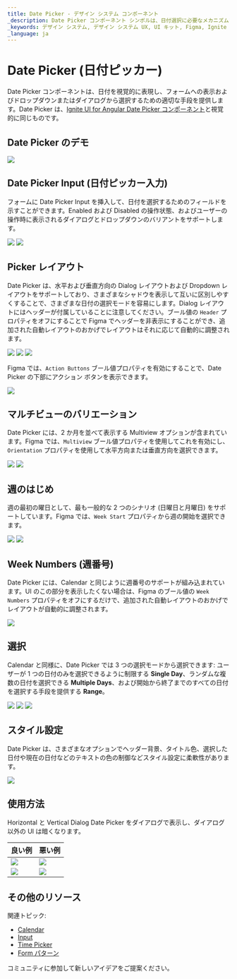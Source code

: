 ```yaml
---
title: Date Picker - デザイン システム コンポーネント
_description: Date Picker コンポーネント シンボルは、日付選択に必要なメカニズムを提供する日付のビジュアル表現として使用します。
_keywords: デザイン システム, デザイン システム UX, UI キット, Figma, Ignite UI for Angular, Figma to Angular, Angular, Angular デザイン システム, Figma からコードをエクスポート, Angular 用のデザイン キット, Figma HTML, Figma to HTML, Figma UI キット
_language: ja
---
```


# Date Picker (日付ピッカー)

Date Picker コンポーネントは、日付を視覚的に表現し、フォームへの表示およびドロップダウンまたはダイアログから選択するための適切な手段を提供します。Date Picker は、[Ignite UI for Angular Date Picker コンポーネント](https://jp.infragistics.com/products/ignite-ui-angular/angular/components/date_picker.html)と視覚的に同じものです。

## Date Picker のデモ

<img class="responsive-img" src="../images/datepicker_demo.png" srcset="../images/datepicker_demo@2x.png 2x" />

## Date Picker Input (日付ピッカー入力)

フォームに Date Picker Input を挿入して、日付を選択するためのフィールドを示すことができます。Enabled および Disabled の操作状態、およびユーザーの操作時に表示されるダイアログとドロップダウンのバリアントをサポートします。

<img class="responsive-img" src="../images/datepicker_enabled.png" srcset="../images/datepicker_enabled@2x.png 2x" />
<img class="responsive-img" src="../images/datepicker_disabled.png" srcset="../images/datepicker_disabled@2x.png 2x" />

## Picker レイアウト

Date Picker は、水平および垂直方向の Dialog レイアウトおよび Dropdown レイアウトをサポートしており、さまざまなシャドウを表示して互いに区別しやすくすることで、さまざまな日付の選択モードを容易にします。Dialog レイアウトにはヘッダーが付属していることに注意してください。ブール値の `Header` プロパティをオフにすることで Figma でヘッダーを非表示にすることができ、追加された自動レイアウトのおかげでレイアウトはそれに応じて自動的に調整されます。

<img class="responsive-img" src="../images/datepicker_horizontal.png" srcset="../images/datepicker_horizontal@2x.png 2x" />
<img class="responsive-img" src="../images/datepicker_vertical.png" srcset="../images/datepicker_vertical@2x.png 2x" />
<img class="responsive-img" src="../images/datepicker_dropdown.png" srcset="../images/datepicker_dropdown@2x.png 2x" />

Figma では、`Action Buttons` ブール値プロパティを有効にすることで、Date Picker の下部にアクション ボタンを表示できます。

<img class="responsive-img" src="../images/datepicker_actions.png" srcset="../images/datepicker_actions@2x.png 2x" />

## マルチビューのバリエーション

Date Picker には、2 か月を並べて表示する Multiview オプションが含まれています。Figma では、`Multiview` ブール値プロパティを使用してこれを有効にし、`Orientation` プロパティを使用して水平方向または垂直方向を選択できます。

<img class="responsive-img" src="../images/datepicker_multi_horiz.png" srcset="../images/datepicker_multi_horiz@2x.png 2x" />
<img class="responsive-img" src="../images/datepicker_multi_vert.png" srcset="../images/datepicker_multi_vert@2x.png 2x" />

## 週のはじめ

週の最初の曜日として、最も一般的な 2 つのシナリオ (日曜日と月曜日) をサポートしています。Figma では、`Week Start` プロパティから週の開始を選択できます。

<img class="responsive-img" src="../images/datepicker_dropdown.png" srcset="../images/datepicker_dropdown@2x.png 2x" />
<img class="responsive-img" src="../images/datepicker_monday.png" srcset="../images/datepicker_monday@2x.png 2x" />

## Week Numbers (週番号)

Date Picker には、Calendar と同じように週番号のサポートが組み込まれています。UI のこの部分を表示したくない場合は、Figma のブール値の `Week Numbers` プロパティをオフにするだけで、追加された自動レイアウトのおかげでレイアウトが自動的に調整されます。

<img class="responsive-img" src="../images/datepicker_weeknumbers.png" srcset="../images/datepicker_weeknumbers@2x.png 2x" />

## 選択

Calendar と同様に、Date Picker では 3 つの選択モードから選択できます: ユーザーが 1 つの日付のみを選択できるように制限する **Single Day**、ランダムな複数の日付を選択できる **Multiple Days**、および開始から終了までのすべての日付を選択する手段を提供する **Range**。

<img class="responsive-img" src="../images/datepicker_dropdown.png" srcset="../images/datepicker_dropdown@2x.png 2x" />
<img class="responsive-img" src="../images/datepicker_selection.png" srcset="../images/datepicker_selection@2x.png 2x" />
<img class="responsive-img" src="../images/datepicker_range.png" srcset="../images/datepicker_range@2x.png 2x" />

## スタイル設定

Date Picker は、さまざまなオプションでヘッダー背景、タイトル色、選択した日付や現在の日付などのテキストの色の制御などスタイル設定に柔軟性があります。

<img class="responsive-img" src="../images/datepicker_styling.png" srcset="../images/datepicker_styling@2x.png 2x" />

## 使用方法

Horizontal と Vertical Dialog Date Picker をダイアログで表示し、ダイアログ以外の UI は暗くなります。

| 良い例                                                                                     | 悪い例                                                                                      |
| -------------------------------------------------------------------------------------- | ------------------------------------------------------------------------------------------ |
| <img class="responsive-img" src="../images/datepicker_do1.png" srcset="../images/datepicker_do1@2x.png 2x" /> | <img class="responsive-img" src="../images/datepicker_dont1.png" srcset="../images/datepicker_dont1@2x.png 2x" /> |
| <img class="responsive-img" src="../images/datepicker_do2.png" srcset="../images/datepicker_do2@2x.png 2x" /> | <img class="responsive-img" src="../images/datepicker_dont2.png" srcset="../images/datepicker_dont2@2x.png 2x" /> |

## その他のリソース

関連トピック:

- [Calendar](calendar.md)
- [Input](input.md)
- [Time Picker](time-picker.md)
- [Form パターン](../patterns/form.md)
  <div class="divider--half"></div>

コミュニティに参加して新しいアイデアをご提案ください。
